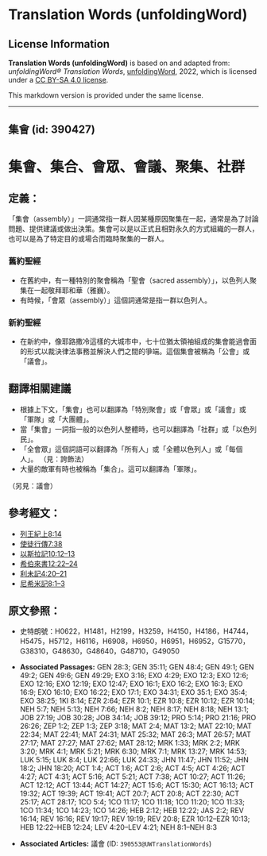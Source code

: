 # Translation Words (unfoldingWord)

## License Information

**Translation Words (unfoldingWord)** is based on and adapted from: _unfoldingWord® Translation Words_, [unfoldingWord](https://unfoldingword.org/utw), 2022, which is licensed under a [CC BY-SA 4.0 license](https://creativecommons.org/licenses/by-sa/4.0/legalcode.en).

This markdown version is provided under the same license.



--------------------------------

## 集會 (id: 390427)

集會、集合、會眾、會議、聚集、社群
=================

定義：
---

「集會（assembly）」一詞通常指一群人因某種原因聚集在一起，通常是為了討論問題、提供建議或做出決策。集會可以是以正式且相對永久的方式組織的一群人，也可以是為了特定目的或場合而臨時聚集的一群人。

### 舊約聖經

* 在舊約中，有一種特別的聚會稱為「聖會（sacred assembly）」，以色列人聚集在一起敬拜耶和華（雅巍）。
* 有時候，「會眾（assembly）」這個詞通常是指一群以色列人。

### 新約聖經

* 在新約中，像耶路撒冷這樣的大城市中，七十位猶太領袖組成的集會能過會面的形式以裁決律法事務並解決人們之間的爭端。這個集會被稱為「公會」或「議會」。

翻譯相關建議
------

* 根據上下文，「集會」也可以翻譯為「特別聚會」或「會眾」或「議會」或「軍隊」或「大團體」。
* 當「集會」一詞指一般的以色列人整體時，也可以翻譯為「社群」或「以色列民」。
* 「全會眾」這個詞語可以翻譯為「所有人」或「全體以色列人」或「每個人」。 （見：誇飾法）
* 大量的敵軍有時也被稱為「集合」。這可以翻譯為「軍隊」。

（另見：議會）

參考經文：
-----

* [列王紀上8:14](https://ref.ly/1Kgs8:14)
* [使徒行傳7:38](https://ref.ly/Acts7:38)
* [以斯拉記10:12–13](https://ref.ly/Ezra10:12-Ezra10:13)
* [希伯來書12:22–24](https://ref.ly/Heb12:22-Heb12:24)
* [利未記4:20–21](https://ref.ly/Lev4:20-Lev4:21)
* [尼希米記8:1–3](https://ref.ly/Neh8:1-Neh8:3)

原文參照：
-----

* 史特朗號：H0622，H1481，H2199，H3259，H4150，H4186，H4744，H5475，H5712，H6116，H6908，H6950，H6951，H6952，G15770，G38310，G48630，G48640，G48710，G49050

* **Associated Passages:** GEN 28:3; GEN 35:11; GEN 48:4; GEN 49:1; GEN 49:2; GEN 49:6; GEN 49:29; EXO 3:16; EXO 4:29; EXO 12:3; EXO 12:6; EXO 12:16; EXO 12:19; EXO 12:47; EXO 16:1; EXO 16:2; EXO 16:3; EXO 16:9; EXO 16:10; EXO 16:22; EXO 17:1; EXO 34:31; EXO 35:1; EXO 35:4; EXO 38:25; 1KI 8:14; EZR 2:64; EZR 10:1; EZR 10:8; EZR 10:12; EZR 10:14; NEH 5:7; NEH 5:13; NEH 7:66; NEH 8:2; NEH 8:17; NEH 8:18; NEH 13:1; JOB 27:19; JOB 30:28; JOB 34:14; JOB 39:12; PRO 5:14; PRO 21:16; PRO 26:26; ZEP 1:2; ZEP 1:3; ZEP 3:18; MAT 2:4; MAT 13:2; MAT 22:10; MAT 22:34; MAT 22:41; MAT 24:31; MAT 25:32; MAT 26:3; MAT 26:57; MAT 27:17; MAT 27:27; MAT 27:62; MAT 28:12; MRK 1:33; MRK 2:2; MRK 3:20; MRK 4:1; MRK 5:21; MRK 6:30; MRK 7:1; MRK 13:27; MRK 14:53; LUK 5:15; LUK 8:4; LUK 22:66; LUK 24:33; JHN 11:47; JHN 11:52; JHN 18:2; JHN 18:20; ACT 1:4; ACT 1:6; ACT 2:6; ACT 4:5; ACT 4:26; ACT 4:27; ACT 4:31; ACT 5:16; ACT 5:21; ACT 7:38; ACT 10:27; ACT 11:26; ACT 12:12; ACT 13:44; ACT 14:27; ACT 15:6; ACT 15:30; ACT 16:13; ACT 19:32; ACT 19:39; ACT 19:41; ACT 20:7; ACT 20:8; ACT 22:30; ACT 25:17; ACT 28:17; 1CO 5:4; 1CO 11:17; 1CO 11:18; 1CO 11:20; 1CO 11:33; 1CO 11:34; 1CO 14:23; 1CO 14:26; HEB 2:12; HEB 12:22; JAS 2:2; REV 16:14; REV 16:16; REV 19:17; REV 19:19; REV 20:8; EZR 10:12–EZR 10:13; HEB 12:22–HEB 12:24; LEV 4:20–LEV 4:21; NEH 8:1–NEH 8:3
* **Associated Articles:** 議會 (ID: `390553@UWTranslationWords`)

